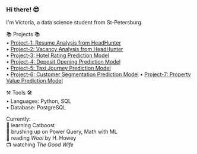 ### Hi there! 😎

I'm Victoria, a data science student from St-Petersburg.

📚 Projects 📚 \
• [Project-1: Resume Analysis from HeadHunter](https://github.com/tori938/PROJECT-1) \
• [Project-2: Vacancy Analysis from HeadHunter](https://github.com/tori938/PROJECT-2) \
• [Project-3: Hotel Rating Prediction Model](https://github.com/tori938/PROJECT-3) \
• [Project-4: Deposit Opening Prediction Model](https://github.com/tori938/PROJECT-4) \
• [Project-5: Taxi Journey Prediction Model](https://github.com/tori938/PROJECT-5) \
• [Project-6: Customer Segmentation Prediction Model](https://github.com/tori938/PROJECT-6)
• [Project-7: Property Value Prediction Model](https://github.com/tori938/PROJECT-7)

⚒️ Tools 🛠️ \
• Languages: Python, SQL \
• Database: PostgreSQL

Currently: \
📝 learning Catboost \
🤔 brushing up on Power Query, Math with ML \
📖 reading _Wool_ by H. Howey \
📺 watching _The Good Wife_

<!--
**tori938/tori938** is a ✨ _special_ ✨ repository because its `README.md` (this file) appears on your GitHub profile.
